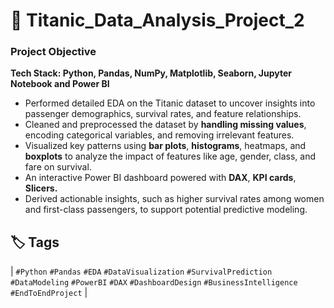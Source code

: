 # 🚢 Titanic_Data_Analysis_Project_2

### **Project Objective** 
**Tech Stack: Python, Pandas, NumPy, Matplotlib, Seaborn, Jupyter Notebook and Power BI**

* Performed detailed EDA on the Titanic dataset to uncover insights into passenger demographics, survival rates, and feature relationships.
* Cleaned and preprocessed the dataset by **handling missing values**, encoding categorical variables, and removing irrelevant features.
* Visualized key patterns using **bar plots**, **histograms**, heatmaps, and **boxplots** to analyze the impact of features like age, gender, class, and fare on survival.
* An interactive Power BI dashboard powered with **DAX**, **KPI cards**, **Slicers.**
* Derived actionable insights, such as higher survival rates among women and first-class passengers, to support potential predictive modeling.




## **🏷 Tags**

| `#Python` `#Pandas` `#EDA` `#DataVisualization`  `#SurvivalPrediction` `#DataModeling` `#PowerBI` `#DAX` `#DashboardDesign` `#BusinessIntelligence` `#EndToEndProject` |
